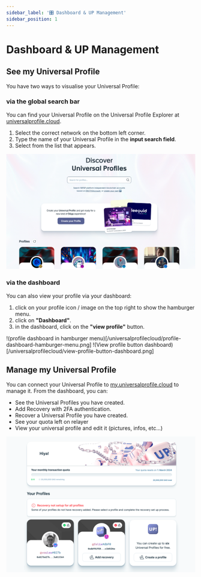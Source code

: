 ```yaml
---
sidebar_label: '🎛️ Dashboard & UP Management'
sidebar_position: 1
---
```


# Dashboard & UP Management

## See my Universal Profile

You have two ways to visualise your Universal Profile:

### via the global search bar

You can find your Universal Profile on the Universal Profile Explorer at [universalprofile.cloud](https://universalprofile.cloud/).

1. Select the correct network on the bottom left corner.
2. Type the name of your Universal Profile in the **input search field**.
3. Select from the list that appears.

![Universal Profile Explorer](/img/general/up-cloud.png)

### via the dashboard

You can also view your profile via your dashboard:

1. click on your profile icon / image on the top right to show the hamburger menu.
2. click on **"Dashboard"**.
3. in the dashboard, click on the **"view profile"** button.

!(profile dashboard in hamburger menu)[/universalprofilecloud/profile-dashboard-hamburger-menu.png]
!(View profile button dashboard)[/universalprofilecloud/view-profile-button-dashboard.png]

## Manage my Universal Profile

You can connect your Universal Profile to [my.universalprofile.cloud](https://my.universalprofile.cloud/) to manage it. From the dashboard, you can:

- See the Universal Profiles you have created.
- Add Recovery with 2FA authentication.
- Recover a Universal Profile you have created.
- See your quota left on relayer
- View your universal profile and edit it (pictures, infos, etc...)

![Universal Profile Management](/img/general/recovery-dashboard.png)
